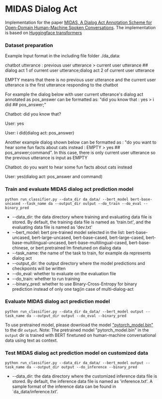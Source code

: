 # MIDAS Dialog Act
Implementation for the paper [MIDAS, A Dialog Act Annotation Scheme for Open-Domain Human-Machine Spoken Conversations](https://arxiv.org/abs/1908.10023). The implementation is based on [Huggingface transformers](https://github.com/huggingface/transformers)



### Dataset preparation
Example Input format in the including file folder ./da_data: 

chatbot utterance : previous user utterance > current user utterance ## dialog act 1 of current user utterance;dialog act 2 of current user utterance

EMPTY means that there is no previous user utterance and the current user utterance is the first utterance responding to the chatbot

For example the dialog below with user current utterance's dialog act annotated as pos_answer can be formatted as: "did you know that : yes > i did ## pos_answer;"

Chatbot: did you know that?

User: yes

User: i did(dialog act: pos_answer)

Another example dialog shown below can be formatted as : "do you want to hear some fun facts about cats instead : EMPTY > yes ## pos_answer;command". In this case, there is only current user utterance so the previous utterance is input as EMPTY

Chatbot: do you want to hear some fun facts about cats instead

User: yes(dialog act: pos_answer and command)

### Train and evaluate MIDAS dialog act prediction model
```
python run_classifier.py --data_dir da_data/ --bert_model bert-base-uncased --task_name da --output_dir output --do_train --do_eval --binary_pred
```
* --data_dir: the data directory where training and evaluating data file is stored. By default, the training data file is named as 'train.txt', and the evaluating data file is named as 'dev.txt'
* --bert_model: bert pre-trained model selected in the list: bert-base-uncased, bert-large-uncased, bert-base-cased, bert-large-cased, bert-base-multilingual-uncased, bert-base-multilingual-cased, bert-base-chinese, or bert pretrained lm finetuned on dialog data
* --task_name: the name of the task to train, for example da represents dialog act 
* --output_dir: the output directory where the model predictions and checkpoints will be written
* --do_eval: whether to evaluate on the evaluation file
* --do_train: whether to run training
* --binary_pred: whether to use Binary-Cross-Entropy for binary prediction instead of only one tag(in case of multi-dialog-act

### Evaluate MIDAS dialog act prediction model
```
python run_classifier.py --data_dir da_data/ --bert_model output --task_name da --output_dir output --do_eval --binary_pred
```
To use pretrained model, please download the model ["pytorch_model.bin"](https://drive.google.com/file/d/1ZaPncrWgBlUCV0ChNWzc6WN8WeVAv5Ql/view?usp=sharing) to the dir `output`.
Note: The pretrained model "pytorch_model.bin" in the `output` dir is trained with BERT finetuned on human-machine conversational data using text as context.


### Test MIDAS dialog act prediction model on customized data
```
python run_classifier.py --data_dir da_data/ --bert_model output --task_name da --output_dir output --do_inference --binary_pred
```
* --data_dir: the data directory where the customized inference data file is stored. By default, the inference data file is named as 'inference.txt'. A sample format of the inference data can be found in `da_data/inference.txt'.
